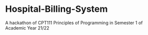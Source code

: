 # Hospital-Billing-System
A hackathon of CPT111 Principles of Programming in Semester 1 of Academic Year 21/22
